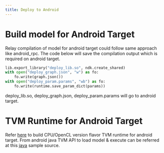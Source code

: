 ```yaml
---
title: Deploy to Android
---
```


# Build model for Android Target

Relay compilation of model for android target could follow same approach
like android_rpc. The code below will save the compilation output which
is required on android target.

``` python
lib.export_library("deploy_lib.so", ndk.create_shared)
with open("deploy_graph.json", "w") as fo:
    fo.write(graph.json())
with open("deploy_param.params", "wb") as fo:
    fo.write(runtime.save_param_dict(params))
```

deploy_lib.so, deploy_graph.json, deploy_param.params will go to android
target.

# TVM Runtime for Android Target

Refer
[here](https://github.com/apache/tvm/blob/main/apps/android_deploy/README.md#build-and-installation)
to build CPU/OpenCL version flavor TVM runtime for android target. From
android java TVM API to load model & execute can be referred at this
[java](https://github.com/apache/tvm/blob/main/apps/android_deploy/app/src/main/java/org/apache/tvm/android/demo/MainActivity.java)
sample source.

